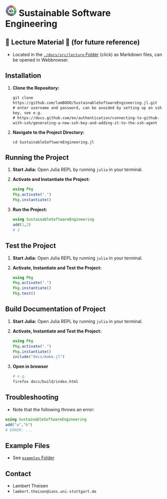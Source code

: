 # <img src="docs/src/assets/logo.jpg" width="36px" /> Sustainable Software Engineering

## 🚨 Lecture Material 🚨 (for future reference)

- Located in the [`./docs/src/lecture` Folder](./docs/src/lecture) (click) as Markdown files, can be opened in Webbrowser.

## Installation

1. **Clone the Repository:**
   ```
   git clone https://github.com/lamBOOO/SustainableSoftwareEngineering.jl.git
   # enter username and password, can be avoided by setting up an ssh key, see e.g.
   # https://docs.github.com/en/authentication/connecting-to-github-with-ssh/generating-a-new-ssh-key-and-adding-it-to-the-ssh-agent
   ```
2. **Navigate to the Project Directory:**
   ```
   cd SustainableSoftwareEngineering.jl
   ```

## Running the Project

1. **Start Julia:**
   Open Julia REPL by running `julia` in your terminal.

2. **Activate and Instantiate the Project:**
   ```julia
   using Pkg
   Pkg.activate(".")
   Pkg.instantiate()
   ```

3. **Run the Project:**
   ```julia
   using SustainableSoftwareEngineering
   add(1,2)
   # 3
   ```

## Test the Project

1. **Start Julia:**
   Open Julia REPL by running `julia` in your terminal.

2. **Activate, Instantiate and Test the Project:**
   ```julia
   using Pkg
   Pkg.activate(".")
   Pkg.instantiate()
   Pkg.test()
   ```

## Build Documentation of Project

1. **Start Julia:**
   Open Julia REPL by running `julia` in your terminal.

2. **Activate, Instantiate and Test the Project:**
   ```julia
   using Pkg
   Pkg.activate(".")
   Pkg.instantiate()
   include("docs/make.jl")
   ```

3. **Open in browser**
   ```bash
   # e.g.
   firefox docs/build/index.html
   ```

## Troubleshooting

- Note that the following throws an error:
```julia
using SustainableSoftwareEngineering
add("a","b")
# ERROR: ...
```

## Example Files

- See [`examples` Folder](./examples)

## Contact
- Lambert Theisen
- `lambert.theisen@ians.uni-stuttgart.de`
